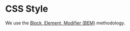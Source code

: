 # CSS Style

We use the [Block, Element, Modifier (BEM)](https://css-tricks.com/bem-101/) methodology.
